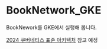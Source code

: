 # BookNetwork_GKE

BookNework를 GKE에서 실행해 봅니다.

[2024 쿠버네티스 표준 아키텍처](https://yozm.wishket.com/magazine/detail/2371/) 참고 예정
